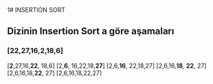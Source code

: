 1# INSERTION SORT
## Dizinin Insertion Sort a göre aşamaları
### [22,27,16,2,18,6]
[**2**,27,16,**22**, 18,6]
[2,**6**, 16,22,18,**27**]
[2,6,**16**, 22,18,27]
[2,6,16,**18**, **22**, 27]
[2,6,16,18,**22**, 27]
[2,6,16,18,22,27]

## 






